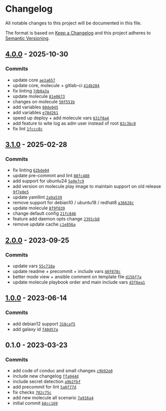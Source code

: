# Changelog

All notable changes to this project will be documented in this file.

The format is based on [Keep a Changelog](https://keepachangelog.com/en/1.0.0/)
and this project adheres to [Semantic Versioning](https://semver.org/spec/v2.0.0.html).

## [4.0.0](https://github.com/lotusnoir/ansible-apps_chrony/compare/3.3.0...4.0.0) - 2025-10-30

### Commits

- update core [`ae1a657`](https://github.com/lotusnoir/ansible-apps_chrony/commit/ae1a6577174df06112ed9c2cc4b9ac7d9e5de8c7)
- update core, molecule + gitlab-ci [`414b284`](https://github.com/lotusnoir/ansible-apps_chrony/commit/414b2842743557e08d873e724f9074a403a6efc4)
- fix linting [`7db0a3a`](https://github.com/lotusnoir/ansible-apps_chrony/commit/7db0a3ab2b989b3e0394d500cfbe75852521896e)
- update molecule [`81e0673`](https://github.com/lotusnoir/ansible-apps_chrony/commit/81e0673205ed431e5b868d9e4e66150e4a3de5b8)
- changes on molecule [`50f551b`](https://github.com/lotusnoir/ansible-apps_chrony/commit/50f551b96f00fa202e75d9eacd56b4d710f5ad8d)
- add variables [`80de045`](https://github.com/lotusnoir/ansible-apps_chrony/commit/80de045aacdc2490a68608b792f5c898a0bc7ab9)
- add variables [`e78d261`](https://github.com/lotusnoir/ansible-apps_chrony/commit/e78d261d8161b832ad4e8aa859f7007d2fe5f9f5)
- speed up deploy + add molecule vars [`631f8a4`](https://github.com/lotusnoir/ansible-apps_chrony/commit/631f8a4195206c93a5c319968f9795a18760fd86)
- add feature to wite log as adm user instead of root [`82c3bc0`](https://github.com/lotusnoir/ansible-apps_chrony/commit/82c3bc02d77f553fc6f238f75af32d5bea7c172d)
- fix lint [`1fccc8c`](https://github.com/lotusnoir/ansible-apps_chrony/commit/1fccc8cc019b294db5c840fc8e13e2a2359e18c1)

## [3.1.0](https://github.com/lotusnoir/ansible-apps_chrony/compare/3.0.0...3.1.0) - 2025-02-28

### Commits

- fix linting [`62bde04`](https://github.com/lotusnoir/ansible-apps_chrony/commit/62bde04f16b4bc931195f8ee89cac0f5e5b260f1)
- update pre-commint and lint [`88fc488`](https://github.com/lotusnoir/ansible-apps_chrony/commit/88fc488d79c3144575666a05cb3b76f0e64e40c2)
- add support for ubuntu24 [`5a9e7c9`](https://github.com/lotusnoir/ansible-apps_chrony/commit/5a9e7c9e95e17adc96d3aee5a365d0f985c689a9)
- add version on molecule play image to maintain support on old release [`9f7e0e5`](https://github.com/lotusnoir/ansible-apps_chrony/commit/9f7e0e52c319fae48e5185fbd0495740fd181e34)
- update yamllint [`2a9a539`](https://github.com/lotusnoir/ansible-apps_chrony/commit/2a9a539950a354f9716baa25e0f40d772e2468ae)
- remove support for debian10 / ubuntu18 / redhat8 [`a36628c`](https://github.com/lotusnoir/ansible-apps_chrony/commit/a36628c90fcfe1360484309dfe74618a8d3cbf2a)
- update molecule [`8f9f039`](https://github.com/lotusnoir/ansible-apps_chrony/commit/8f9f0396b982ddc264ee306adb72952f29045082)
- change default config [`21fc846`](https://github.com/lotusnoir/ansible-apps_chrony/commit/21fc84630b4779b9a1c850f361570ee40f584138)
- feature add daemon opts change [`2391cb8`](https://github.com/lotusnoir/ansible-apps_chrony/commit/2391cb82bab974dc3a5dcd3bc69cfc1950804cff)
- remove update cache [`c1e856a`](https://github.com/lotusnoir/ansible-apps_chrony/commit/c1e856a7c123f182c1238dbdb919c4178d8f1882)

## [2.0.0](https://github.com/lotusnoir/ansible-apps_chrony/compare/1.1.0...2.0.0) - 2023-09-25

### Commits

- update vars [`55c718a`](https://github.com/lotusnoir/ansible-apps_chrony/commit/55c718a8fecbd30b251a51e2b4b5255227d4fc81)
- update readme + precommit + include vars [`40f078c`](https://github.com/lotusnoir/ansible-apps_chrony/commit/40f078ce213c466e4565222a07fe572acddec901)
- better mode view + ansible comment on template file [`d156f7a`](https://github.com/lotusnoir/ansible-apps_chrony/commit/d156f7ae0bb58fe3ca7cc23fbbc34f964ec59158)
- update molecule playbook order and main include vars [`d3f6ea1`](https://github.com/lotusnoir/ansible-apps_chrony/commit/d3f6ea134c528f7c7acad41e45cd7d215f986ee0)

## [1.0.0](https://github.com/lotusnoir/ansible-apps_chrony/compare/0.1.0...1.0.0) - 2023-06-14

### Commits

- add debian12 support [`318caf5`](https://github.com/lotusnoir/ansible-apps_chrony/commit/318caf559f532042b448bf493b5aaacbdf7f2b33)
- add galaxy id [`f40d57a`](https://github.com/lotusnoir/ansible-apps_chrony/commit/f40d57ab20ac1772098030c99167691e83aa0fad)

## 0.1.0 - 2023-03-23

### Commits

- add code of conduc and small changes [`c9b92e0`](https://github.com/lotusnoir/ansible-apps_chrony/commit/c9b92e0fb03530a49b9f807d90ecd81043c77158)
- include new changelog [`ffa944d`](https://github.com/lotusnoir/ansible-apps_chrony/commit/ffa944d35bb86dbd435e6a768afca8332612be3b)
- include secret detection [`a9b2fbf`](https://github.com/lotusnoir/ansible-apps_chrony/commit/a9b2fbf84e9ac24cfb489506f942316ed873de4b)
- add precommit for lint [`5a0f77d`](https://github.com/lotusnoir/ansible-apps_chrony/commit/5a0f77de526c1bb727e747ebcf93d3fa1a9872ac)
- fix checks [`702c75c`](https://github.com/lotusnoir/ansible-apps_chrony/commit/702c75cd118bd164fc4fc1fd4d86461f3a6d2b47)
- add new molecule all scenario [`7a916a4`](https://github.com/lotusnoir/ansible-apps_chrony/commit/7a916a4a296bfb0275a90681377e2773ccfd58ad)
- initial commit [`b8cc169`](https://github.com/lotusnoir/ansible-apps_chrony/commit/b8cc169f164da4444999fefdf87120e9e2d30e6d)
